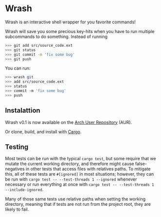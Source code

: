 # Wrash
Wrash is an interactive shell wrapper for you favorite commands!

Wrash will save you some precious key-hits when you have to run multiple subcommands to do something. Instead of running 

```sh
>>> git add src/source_code.ext
>>> git status
>>> git commit -m 'fix some bug'
>>> git push
```

You can run:

```sh
>>> wrash git
>>> add src/source_code.ext
>>> status
>>> commit -m 'fix some bug'
>>> push
```

## Instalattion
Wrash v0.1 is now available on the [Arch User Repository](https://aur.archlinux.org/packages/wrash-git) (AUR).

Or clone, build, and install with [Cargo](https://doc.rust-lang.org/cargo/).

## Testing
Most tests can be run with the typical `cargo test`, but some require that we mutate the current working directory,
and therefore might cause false-negatives in other tests that access files with relatives paths. To mitigate this, all
of these tests are `#[ignored]` in most situations; however, they can be run with
`cargo test -- --test-threads 1 --ignored` whenever necessary or run everything at once with
`cargo test -- --test-threads 1 --include-ignored`.

Many of those same tests use relative paths when setting the working directory, meaning that if tests are not run from
the project root, they are likely to fail.
